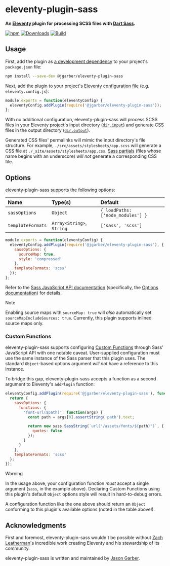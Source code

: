 # eleventy-plugin-sass

**An [Eleventy](https://www.11ty.dev) plugin for processing SCSS files with [Dart Sass](https://sass-lang.com).**

[![npm](https://img.shields.io/npm/v/@jgarber/eleventy-plugin-sass.svg?logo=npm&style=for-the-badge)](https://www.npmjs.com/package/@jgarber/eleventy-plugin-sass)
[![Downloads](https://img.shields.io/npm/dt/@jgarber/eleventy-plugin-sass.svg?logo=npm&style=for-the-badge)](https://www.npmjs.com/package/@jgarber/eleventy-plugin-sass)
[![Build](https://img.shields.io/github/actions/workflow/status/jgarber623/eleventy-plugin-sass/ci.yml?branch=main&logo=github&style=for-the-badge)](https://github.com/jgarber623/eleventy-plugin-sass/actions/workflows/ci.yml)

## Usage

First, add the plugin as [a development dependency](https://docs.npmjs.com/cli/configuring-npm/package-json#devdependencies) to your project's `package.json` file:

```sh
npm install --save-dev @jgarber/eleventy-plugin-sass
```

Next, add the plugin to your project's [Eleventy configuration file](https://www.11ty.dev/docs/config#default-filenames) (e.g. `eleventy.config.js`):

```js
module.exports = function(eleventyConfig) {
  eleventyConfig.addPlugin(require('@jgarber/eleventy-plugin-sass'));
};
```

With no additional configuration, eleventy-plugin-sass will process SCSS files in your Eleventy project's input directory ([`dir.input`](https://www.11ty.dev/docs/config#input-directory)) and generate CSS files in the output directory ([`dir.output`](https://www.11ty.dev/docs/config#output-directory)).

Generated CSS files' permalinks will mimic the input directory's file structure. For example, `./src/assets/stylesheets/app.scss` will generate a CSS file at `./_site/assets/stylesheets/app.css`. [Sass partials](https://sass-lang.com/guide#partials) (files whose name begins with an underscore) _will not_ generate a corresponding CSS file.

## Options

eleventy-plugin-sass supports the following options:

| Name              | Type(s)                   | Default                           |
|:------------------|:--------------------------|:----------------------------------|
| `sassOptions`     | `Object`                  | `{ loadPaths: ['node_modules'] }` |
| `templateFormats` | `Array<String>`, `String` | `['sass', 'scss']`                |

```js
module.exports = function(eleventyConfig) {
  eleventyConfig.addPlugin(require('@jgarber/eleventy-plugin-sass'), {
    sassOptions: {
      sourceMap: true,
      style: 'compressed'
    },
    templateFormats: 'scss'
  });
};
```

Refer to the [Sass JavaScript API documentation](https://sass-lang.com/documentation/js-api) (specifically, the [Options documentation](https://sass-lang.com/documentation/js-api/interfaces/options)) for details.

> [!NOTE]
> Enabling source maps with `sourceMap: true` will _also_ automatically set `sourceMapIncludeSources: true`. Currently, this plugin supports inlined source maps only.

### Custom Functions

eleventy-plugin-sass supports configuring [Custom Functions](https://sass-lang.com/documentation/js-api/interfaces/options#functions) through Sass' JavaScript API with one notable caveat. User-supplied configuration must use the same instance of the Sass parser that this plugin uses. The standard `Object`-based options argument _will not_ have a reference to this instance.

To bridge this gap, eleventy-plugin-sass accepts a function as a second argument to Eleventy's `addPlugin` function:

```js
eleventyConfig.addPlugin(require('@jgarber/eleventy-plugin-sass'), function(sass) {
  return {
    sassOptions: {
      functions: {
        'font-url($path)': function(args) {
          const path = args[0].assertString('path').text;

          return new sass.SassString(`url("/assets/fonts/${path}")`, {
            quotes: false
          });
        }
      }
    },
    templateFormats: 'scss'
  };
});
```

> [!WARNING]
> In the usage above, your configuration function _must_ accept a single argument (`sass`, in the example above). Declaring Custom Functions using this plugin's default `Object` options style will result in hard-to-debug errors.

A configuration function like the one above should return an `Object` conforming to this plugin's available options (noted in the table above!).

## Acknowledgments

First and foremost, eleventy-plugin-sass wouldn't be possible without [Zach Leatherman](https://www.zachleat.com)'s incredible work creating Eleventy and his stewardship of its community.

eleventy-plugin-sass is written and maintained by [Jason Garber](https://sixtwothree.org).
